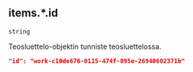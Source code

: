 ## items.\*.id

`string`

Teosluettelo-objektin tunniste teosluettelossa.

```JSON
"id": "work-c10de676-0115-474f-895e-26940602371b"
```